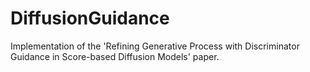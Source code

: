 # DiffusionGuidance
Implementation of the 'Refining Generative Process with Discriminator Guidance in Score-based Diffusion Models' paper.
